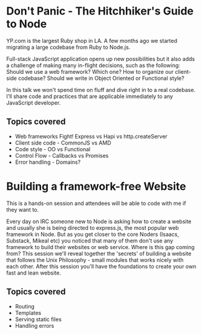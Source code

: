 # Don't Panic - The Hitchhiker's Guide to Node

YP.com is the largest Ruby shop in LA. A few months ago we started migrating a large codebase from Ruby to Node.js.

Full-stack JavaScript application opens up new possibilities but it also adds a challenge of making many in-flight decisions, such as the following: Should we use a web framework? Which one? How to organize our client-side codebase? Should we write in Object Oriented or Functional style?

In this talk we won't spend time on fluff and dive right in to a real codebase.
I'll share code and practices that are applicable immediately to any JavaScript developer.

## Topics covered

* Web frameworks Fight! Express vs Hapi vs http.createServer
* Client side code - CommonJS vs AMD
* Code style - OO vs Functional
* Control Flow - Callbacks vs Promises
* Error handling - Domains?	

# Building a framework-free Website

This is a hands-on session and attendees will be able to code with me if they want to.

Every day on IRC someone new to Node is asking how to create a website and usually she is being directed to express.js, the most popular web framework in Node.
But as you get closer to the core Noders (Isaacs, Substack, Mikeal etc) you noticed that many of them don't use any framework to build their websites or web service. Where is this gap coming from? This session we'll reveal together the 'secrets' of building a website that follows the Unix Philosophy - small modules that works nicely with each other. After this session you'll have the foundations to create your own fast and lean website.

## Topics covered

* Routing
* Templates
* Serving static files
* Handling errors

